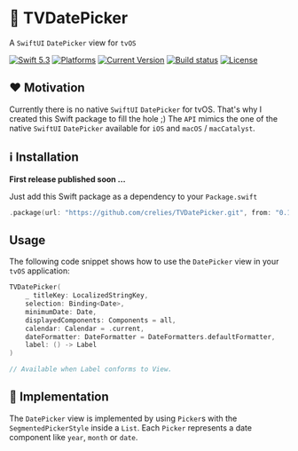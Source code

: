 # 📅 TVDatePicker

A `SwiftUI` `DatePicker` view for `tvOS`

[![Swift 5.3](https://img.shields.io/badge/swift-5.3-green.svg?longCache=true&style=flat-square)](https://developer.apple.com/swift)
[![Platforms](https://img.shields.io/badge/platforms-tvOS-lightgrey.svg?longCache=true&style=flat-square)](https://www.apple.com)
[![Current Version](https://img.shields.io/github/v/tag/crelies/TVDatePicker?longCache=true&style=flat-square)](https://github.com/crelies/TVDatePicker)
[![Build status](https://travis-ci.com/crelies/TVDatePicker.svg?token=THnaziKxRFFz1nKcsPgz&branch=dev)](https://travis-ci.com/crelies/TVDatePicker)
[![License](https://img.shields.io/badge/license-MIT-lightgrey.svg?longCache=true&style=flat-square)](https://en.wikipedia.org/wiki/MIT_License)

## ❤️ Motivation

Currently there is no native `SwiftUI` `DatePicker` for tvOS. That's why I created this Swift package to fill the hole ;)
The `API` mimics the one of the native `SwiftUI` `DatePicker` available for `iOS` and `macOS` / `macCatalyst`. 

## ℹ️ Installation

**First release published soon ...**

Just add this Swift package as a dependency to your `Package.swift`

```swift
.package(url: "https://github.com/crelies/TVDatePicker.git", from: "0.1.0")
```

## Usage

The following code snippet shows how to use the `DatePicker` view in your `tvOS` application:

```swift
TVDatePicker(
    _ titleKey: LocalizedStringKey,
    selection: Binding<Date>,
    minimumDate: Date,
    displayedComponents: Components = all,
    calendar: Calendar = .current,
    dateFormatter: DateFormatter = DateFormatters.defaultFormatter,
    label: () -> Label
)

// Available when Label conforms to View.
```

## 📖 Implementation

The `DatePicker` view is implemented by using `Picker`s with the `SegmentedPickerStyle` inside a `List`.
Each `Picker` represents a date component like `year`, `month` or `date`.
